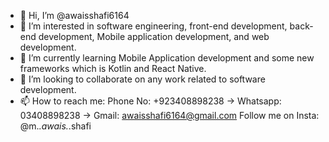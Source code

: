 - 👋 Hi, I’m @awaisshafi6164
- 👀 I’m interested in software engineering, front-end development, back-end development, Mobile application development, and web development.
- 🌱 I’m currently learning Mobile Application development and some new frameworks which is Kotlin and React Native. 
- 💞️ I’m looking to collaborate on any work related to software development.
- 📫 How to reach me: Phone No: +923408898238 -> Whatsapp: 03408898238 -> Gmail: awaisshafi6164@gmail.com
Follow me on Insta: @m._.awais._.shafi


<!---
awaisshafi6164/awaisshafi6164 is a ✨ special ✨ repository because its `README.md` (this file) appears on your GitHub profile.
You can click the Preview link to take a look at your changes.
--->
